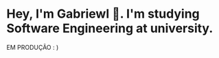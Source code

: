<h1> Hey, I'm Gabriewl 🤙. I'm studying Software Engineering at university. </h1>
<p> EM PRODUÇÃO : ) </p>
